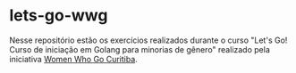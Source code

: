 # lets-go-wwg

Nesse repositório estão os exercícios realizados durante o curso "Let's Go! Curso de iniciação em Golang para minorias de gênero" realizado pela iniciativa [Women Who Go Curitiba](https://womenwhogocwb.github.io/). 
